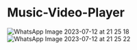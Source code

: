 # Music-Video-Player
![WhatsApp Image 2023-07-12 at 21 25 18](https://github.com/gaurav6686/MV-Player/assets/86306108/9f15906e-79dd-4cc3-bdbc-e54c62d7a60d)![WhatsApp Image 2023-07-12 at 21 25 22](https://github.com/gaurav6686/MV-Player/assets/86306108/39a16ada-83f3-4ba0-9723-23ebceb29d06)
